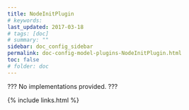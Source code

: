 ```yaml
---
title: NodeInitPlugin 
# keywords:
last_updated: 2017-03-18
# tags: [doc]
# summary: ""
sidebar: doc_config_sidebar
permalink: doc-config-model-plugins-NodeInitPlugin.html
toc: false
# folder: doc
---
```


??? No implementations provided. ???

{% include links.html %}
